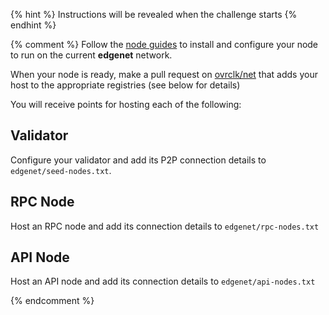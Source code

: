 {% hint %}
Instructions will be revealed when the challenge starts
{% endhint %}

{% comment %}
Follow the [node guides](guides/node/README.md) to install and configure
your node to run on the current **edgenet** network.

When your node is ready, make a pull request on [ovrclk/net](https://github.com/ovrclk/net) that
adds your host to the appropriate registries (see below for details)

You will receive points for hosting each of the following:

## Validator

Configure your validator and add its P2P connection details to `edgenet/seed-nodes.txt`.

## RPC Node

Host an RPC node and add its connection details to `edgenet/rpc-nodes.txt`

## API Node

Host an API node and add its connection details to `edgenet/api-nodes.txt`

{% endcomment %}
